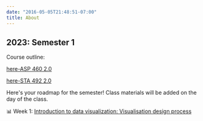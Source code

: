 ```yaml
---
date: "2016-05-05T21:48:51-07:00"
title: About
---
```


## 2023: Semester 1

Course outline: 

[here-ASP 460 2.0](/CO/ASP_460_20_DataVisualisation_2023.pdf)

[here-STA 492 2.0](/CO/STA_492_2.0_DataVisualisation.pdf)

Here's your roadmap for the semester! Class materials will be added on the day of the class.



 📊 Week 1: [Introduction to data visualization: Visualisation design process](/slides/lesson1viz2023.html) 

